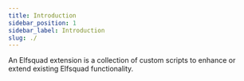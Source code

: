 ```yaml
---
title: Introduction
sidebar_position: 1
sidebar_label: Introduction
slug: ./
---
```


An Elfsquad extension is a collection of custom scripts to enhance or
extend existing Elfsquad functionality.

